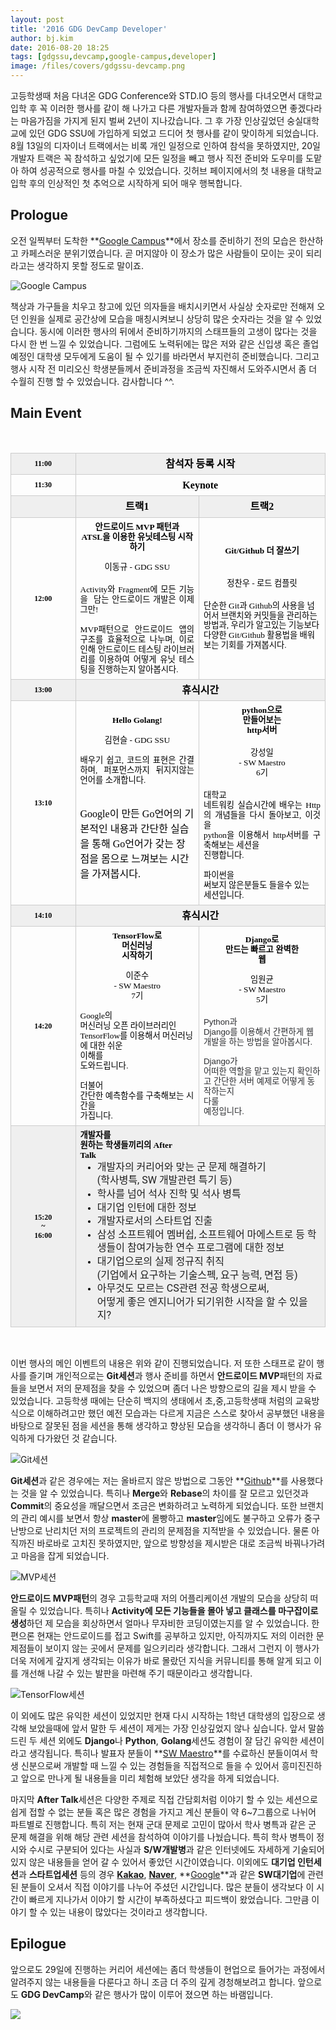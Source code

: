 ```yaml
---
layout: post
title: '2016 GDG DevCamp Developer'
author: bj.kim
date: 2016-08-20 18:25
tags: [gdgssu,devcamp,google-campus,developer]
image: /files/covers/gdgssu-devcamp.png
---
```

고등학생때 처음 다녀온 GDG Conference와 STD.IO 등의 행사를 다녀오면서 대학교 입학 후 꼭 이러한 행사를 같이 해 나가고 다른 개발자들과 함께 참여하였으면 좋겠다라는 마음가짐을 가지게 된지 벌써 2년이 지나갔습니다. 그 후 가장 인상깊었던 숭실대학교에 있던 GDG SSU에 가입하게 되었고 드디어 첫 행사를 같이 맞이하게 되었습니다. 8월 13일의 디자이너 트랙에서는 비록 개인 일정으로 인하여 참석을 못하였지만, 20일 개발자 트랙은 꼭 참석하고 싶었기에 모든 일정을 빼고 행사 직전 준비와 도우미를 도맡아 하여 성공적으로 행사를 마칠 수 있었습니다. 깃허브 페이지에서의 첫 내용을 대학교 입학 후의 인상적인 첫 추억으로 시작하게 되어 매우 행복합니다.

<!--more-->

## Prologue

오전 일찍부터 도착한 **[Google Campus]**에서 장소를 준비하기 전의 모습은 한산하고 카페스러운 분위기였습니다. 곧 머지않아 이 장소가 많은 사람들이 모이는 곳이 되리라고는 생각하지 못할 정도로 말이죠.

![Google Campus](/files/gdgssu-devcamp_1.jpg)

책상과 가구들을 치우고 창고에 있던 의자들을 배치시키면서 사실상 숫자로만 전해져 오던 인원을 실제로 공간상에 모습을 매칭시켜보니 상당히 많은 숫자라는 것을 알 수 있었습니다. 동시에 이러한 행사의 뒤에서 준비하기까지의 스태프들의 고생이 많다는 것을 다시 한 번 느낄 수 있었습니다. 그럼에도 노력뒤에는 많은 저와 같은 신입생 혹은 졸업 예정인 대학생 모두에게 도움이 될 수 있기를 바라면서 부지런히 준비했습니다. 그리고 행사 시작 전 미리오신 학생분들께서 준비과정을 조금씩 자진해서 도와주시면서 좀 더 수월히 진행 할 수 있었습니다. 감사합니다 ^^.

## Main Event

<div dir="ltr" style="magin:auto"><span><br><div dir="ltr" style="margin-left:0pt"><table style="border:none;border-collapse:collapse"><colgroup><col width="128"><col width="244"><col width="252"></colgroup><tbody><tr style="height:29px"><td style="border:1px solid rgb(204,204,204);padding:7px;background-color:rgb(239,239,239)"><p dir="ltr" style="line-height:1.2;margin-top:0pt;margin-bottom:0pt;text-align:center"><span style="font-size:12px;font-family:Malgun Gothic;color:rgb(0,0,0);font-weight:700;vertical-align:baseline;white-space:pre-wrap;background-color:transparent">11:00</span></p></td><td colspan="2" style="border:1px solid rgb(204,204,204);padding:7px;background-color:rgb(239,239,239)"><p dir="ltr" style="line-height:1.2;margin-top:0pt;margin-bottom:0pt;text-align:center"><span style="font-size:16px;font-family:Malgun Gothic;color:rgb(0,0,0);font-weight:700;vertical-align:baseline;white-space:pre-wrap;background-color:transparent">참석자 등록 시작</span></p></td></tr><tr style="height:29px"><td style="border:1px solid rgb(204,204,204);padding:7px"><p dir="ltr" style="line-height:1.2;margin-top:0pt;margin-bottom:0pt;text-align:center"><span style="font-size:12px;font-family:Malgun Gothic;color:rgb(0,0,0);font-weight:700;vertical-align:baseline;white-space:pre-wrap;background-color:transparent">11:30</span></p></td><td colspan="2" style="border:1px solid rgb(204,204,204);padding:7px"><p dir="ltr" style="line-height:1.2;margin-top:0pt;margin-bottom:0pt;text-align:center"><span style="font-size:16px;font-family:Malgun Gothic;color:rgb(0,0,0);font-weight:700;vertical-align:baseline;white-space:pre-wrap;background-color:transparent">Keynote</span></p></td></tr><tr style="height:0px"><td style="border:1px solid rgb(204,204,204);padding:7px;background-color:rgb(239,239,239)"><br></td><td style="border:1px solid rgb(204,204,204);padding:7px;background-color:rgb(239,239,239)"><p dir="ltr" style="line-height:1.2;margin-top:0pt;margin-bottom:0pt;text-align:center"><span style="font-size:16px;font-family:Malgun Gothic;color:rgb(0,0,0);font-weight:700;vertical-align:baseline;white-space:pre-wrap;background-color:transparent">트랙1</span></p></td><td style="border:1px solid rgb(204,204,204);padding:7px;background-color:rgb(239,239,239)"><p dir="ltr" style="line-height:1.2;margin-top:0pt;margin-bottom:0pt;text-align:center"><span style="font-size:16px;font-family:Malgun Gothic;color:rgb(0,0,0);font-weight:700;vertical-align:baseline;white-space:pre-wrap;background-color:transparent">트랙2</span></p></td></tr><tr style="height:0px"><td style="border:1px solid rgb(204,204,204);padding:7px"><p dir="ltr" style="line-height:1.2;margin-top:0pt;margin-bottom:0pt;text-align:center"><span style="font-size:12px;font-family:Malgun Gothic;color:rgb(0,0,0);font-weight:700;vertical-align:baseline;white-space:pre-wrap;background-color:transparent">12:00</span></p></td><td style="border:1px solid rgb(204,204,204);padding:7px"><p dir="ltr" style="margin-top:0pt;margin-bottom:0pt;text-align:center"><font color="#000000" face="Malgun Gothic"><span style="font-size:13.3333px;line-height:16px;white-space:pre-wrap"><b>안드로이드 MVP 패턴과</b></span></font></p><p dir="ltr" style="margin-top:0pt;margin-bottom:0pt;text-align:center"><font color="#000000" face="Malgun Gothic"><span style="font-size:13.3333px;line-height:16px;white-space:pre-wrap"><b>ATSL을 이용한 유닛테스팅 시작하기</b></span></font></p><p dir="ltr" style="line-height:1.2;margin-top:0pt;margin-bottom:0pt;text-align:center"><span style="font-size:13.3333px;font-family:Malgun Gothic;color:rgb(0,0,0);font-weight:700;vertical-align:baseline;white-space:pre-wrap;background-color:transparent"><br></span></p><p dir="ltr" style="line-height:1.2;margin-top:0pt;margin-bottom:0pt;text-align:center"><span style="font-size:13.3333px;font-family:Malgun Gothic;color:rgb(0,0,0);vertical-align:baseline;white-space:pre-wrap;background-color:transparent">이동규 - GDG SSU</span></p><br><p dir="ltr" style="line-height:1.2;margin-top:0pt;margin-bottom:0pt;text-align:justify"><span style="font-size:13.3333px;font-family:Malgun Gothic;color:rgb(0,0,0);vertical-align:baseline;white-space:pre-wrap;background-color:transparent">Activity와 Fragment에 모든 기능을  담는 안드로이드 개발은 이제 그만!</span></p><p dir="ltr" style="line-height:1.2;margin-top:0pt;margin-bottom:0pt;text-align:justify"><span style="font-size:13.3333px;font-family:Malgun Gothic;color:rgb(0,0,0);vertical-align:baseline;white-space:pre-wrap;background-color:transparent"><br></span></p><p dir="ltr" style="line-height:1.2;margin-top:0pt;margin-bottom:0pt;text-align:justify"><span style="font-size:13.3333px;font-family:Malgun Gothic;color:rgb(0,0,0);vertical-align:baseline;white-space:pre-wrap;background-color:transparent">MVP패턴으로 안드로이드 앱의 구조를 효율적으로 나누며, 이로인해 안드로이드 테스팅 라이브러리를 이용하여 어떻게 유닛 테스팅을 진행하는지 알아봅시다.</span></p></td><td style="border:1px solid rgb(204,204,204);padding:7px"><p dir="ltr" style="line-height:1.2;margin-top:0pt;margin-bottom:0pt;text-align:center"><span style="font-size:13.3333px;font-family:Malgun Gothic;color:rgb(0,0,0);font-weight:700;vertical-align:baseline;white-space:pre-wrap;background-color:transparent">Git/Github 더 잘쓰기</span></p><p dir="ltr" style="line-height:1.2;margin-top:0pt;margin-bottom:0pt;text-align:center"><br></p><p dir="ltr" style="line-height:1.2;margin-top:0pt;margin-bottom:0pt;text-align:center"><span style="font-size:13.3333px;font-family:Malgun Gothic;color:rgb(0,0,0);font-weight:700;vertical-align:baseline;white-space:pre-wrap;background-color:transparent"><br></span></p><p dir="ltr" style="line-height:1.2;margin-top:0pt;margin-bottom:0pt;text-align:center"><span style="font-size:13.3333px;font-family:Malgun Gothic;color:rgb(0,0,0);vertical-align:baseline;white-space:pre-wrap;background-color:transparent">정찬우 - </span><span style="color:rgb(0,0,0);font-family:Malgun Gothic;font-size:13.3333px;white-space:pre-wrap;line-height:1.2;background-color:transparent">로드 컴플릿</span></p><br><p dir="ltr" style="text-align:left;line-height:1.2;margin-top:0pt;margin-bottom:0pt"><span style="font-size:13.3333px;font-family:Malgun Gothic;color:rgb(0,0,0);vertical-align:baseline;white-space:pre-wrap;background-color:transparent">단순한 Git과 Github의 사용을 넘어서 브랜치와 커밋들을 관리하는 방법과, 우리가 알고있는 기능보다 다양한 Git/Github 활용법을 배워보는 기회를 가져봅시다.</span></p></td></tr><tr style="height:29px"><td style="border:1px solid rgb(204,204,204);padding:7px;background-color:rgb(239,239,239)"><p dir="ltr" style="line-height:1.2;margin-top:0pt;margin-bottom:0pt;text-align:center"><span style="font-size:12px;font-family:Malgun Gothic;color:rgb(0,0,0);font-weight:700;vertical-align:baseline;white-space:pre-wrap;background-color:transparent">13:00</span></p></td><td colspan="2" style="border:1px solid rgb(204,204,204);padding:7px;background-color:rgb(239,239,239)"><p dir="ltr" style="line-height:1.2;margin-top:0pt;margin-bottom:0pt;text-align:center"><span style="font-size:16px;font-family:Malgun Gothic;color:rgb(0,0,0);font-weight:700;vertical-align:baseline;white-space:pre-wrap;background-color:transparent">휴식시간</span></p></td></tr><tr style="height:0px"><td style="border:1px solid rgb(204,204,204);padding:7px"><p dir="ltr" style="line-height:1.2;margin-top:0pt;margin-bottom:0pt;text-align:center"><span style="font-size:12px;font-family:Malgun Gothic;color:rgb(0,0,0);font-weight:700;vertical-align:baseline;white-space:pre-wrap;background-color:transparent">13:10</span></p></td><td style="border:1px solid rgb(204,204,204);padding:7px"><p dir="ltr" style="margin-top:0pt;margin-bottom:0pt;text-align:center"><font color="#000000" face="Malgun Gothic"><span style="font-size:13.3333px;line-height:16px;white-space:pre-wrap"><b>Hello Golang!
</b></span></font></p><p dir="ltr" style="margin-top:0pt;margin-bottom:0pt;text-align:center"><font color="#000000" face="Malgun Gothic"><span style="font-size:13.3333px;line-height:16px;white-space:pre-wrap"><b><br></b></span></font></p><p dir="ltr" style="margin-top:0pt;margin-bottom:0pt;text-align:center"><font color="#000000" face="Malgun Gothic"><span style="font-size:13.3333px;line-height:16px;white-space:pre-wrap">김현슬 - GDG SSU</span></font></p><p dir="ltr" style="line-height:1.2;margin-top:0pt;margin-bottom:0pt;text-align:center"><span style="font-size:13.3333px;font-family:Malgun Gothic;color:rgb(0,0,0);vertical-align:baseline;white-space:pre-wrap;background-color:transparent"><br></span></p><p dir="ltr" style="margin-top:0pt;margin-bottom:0pt;text-align:justify"><font color="#000000" face="Malgun Gothic"><span style="font-size:13.3333px;line-height:16px;white-space:pre-wrap">배우기 쉽고, 코드의 표현은 간결하며, 퍼포먼스까지 뒤지지않는 언어를 소개합니다.

Google이 만든 Go언어의 기본적인 내용과 간단한 실습을 통해 Go언어가 갖는 장점을 몸으로 느껴보는 시간을 가져봅시다.</span></font></p></td><td style="border:1px solid rgb(204,204,204);padding:7px"><p dir="ltr" style="line-height:1.2;margin-top:0pt;margin-bottom:0pt;text-align:center"><span style="font-size:13.3333px;font-family:Malgun Gothic;color:rgb(0,0,0);font-weight:700;vertical-align:baseline;white-space:pre-wrap;background-color:transparent">python으로 만들어보는 http서버</span></p><br><p dir="ltr" style="line-height:1.2;margin-top:0pt;margin-bottom:0pt;text-align:center"><span style="font-size:13.3333px;font-family:Malgun Gothic;color:rgb(0,0,0);vertical-align:baseline;white-space:pre-wrap;background-color:transparent">강성일 - SW Maestro 6기</span></p><br><p dir="ltr" style="line-height:1.2;margin-top:0pt;margin-bottom:0pt;text-align:justify"><span style="font-size:13.3333px;font-family:Malgun Gothic;color:rgb(0,0,0);vertical-align:baseline;white-space:pre-wrap;background-color:transparent">대학교 네트워킹 실습시간에 배우는 Http의 개념들을 다시 돌아보고, 이것을 python을 이용해서 http서버를 구축해보는 세션을 진행합니다.</span></p><p dir="ltr" style="line-height:1.2;margin-top:0pt;margin-bottom:0pt;text-align:justify"><span style="font-size:13.3333px;font-family:Malgun Gothic;color:rgb(0,0,0);vertical-align:baseline;white-space:pre-wrap;background-color:transparent"><br></span></p><p dir="ltr" style="line-height:1.2;margin-top:0pt;margin-bottom:0pt;text-align:justify"><span style="font-size:13.3333px;font-family:Malgun Gothic;color:rgb(0,0,0);vertical-align:baseline;white-space:pre-wrap;background-color:transparent">파이썬을 써보지 않은분들도 들을수 있는 세션입니다.</span></p></td></tr><tr style="height:29px"><td style="border:1px solid rgb(204,204,204);padding:7px;background-color:rgb(239,239,239)"><p dir="ltr" style="line-height:1.2;margin-top:0pt;margin-bottom:0pt;text-align:center"><span style="font-size:12px;font-family:Malgun Gothic;color:rgb(0,0,0);font-weight:700;vertical-align:baseline;white-space:pre-wrap;background-color:transparent">14:10</span></p></td><td colspan="2" style="border:1px solid rgb(204,204,204);padding:7px;background-color:rgb(239,239,239)"><p dir="ltr" style="line-height:1.2;margin-top:0pt;margin-bottom:0pt;text-align:center"><span style="font-size:16px;font-family:Malgun Gothic;color:rgb(0,0,0);font-weight:700;vertical-align:baseline;white-space:pre-wrap;background-color:transparent">휴식시간</span></p></td></tr><tr style="height:0px"><td style="border:1px solid rgb(204,204,204);padding:7px"><p dir="ltr" style="line-height:1.2;margin-top:0pt;margin-bottom:0pt;text-align:center"><span style="font-size:12px;font-family:Malgun Gothic;color:rgb(0,0,0);font-weight:700;vertical-align:baseline;white-space:pre-wrap;background-color:transparent">14:20</span></p></td><td style="border:1px solid rgb(204,204,204);padding:7px"><p dir="ltr" style="line-height:1.2;margin-top:0pt;margin-bottom:0pt;text-align:center"><span style="font-size:13.3333px;font-family:Malgun Gothic;color:rgb(0,0,0);font-weight:700;vertical-align:baseline;white-space:pre-wrap;background-color:transparent">TensorFlow로 머신러닝 시작하기</span></p><p dir="ltr" style="line-height:1.2;margin-top:0pt;margin-bottom:0pt;text-align:center"><span style="font-size:13.3333px;font-family:Malgun Gothic;color:rgb(0,0,0);font-weight:700;vertical-align:baseline;white-space:pre-wrap;background-color:transparent"><br></span></p><p dir="ltr" style="line-height:1.2;margin-top:0pt;margin-bottom:0pt;text-align:center"><span style="font-size:13.3333px;font-family:Malgun Gothic;color:rgb(0,0,0);vertical-align:baseline;white-space:pre-wrap;background-color:transparent">이준수</span><span style="color:rgb(0,0,0);font-family:Malgun Gothic;font-size:13.3333px;line-height:16px;white-space:pre-wrap;background-color:transparent"> - SW Maestro 7기</span></p><p dir="ltr" style="line-height:1.2;margin-top:0pt;margin-bottom:0pt;text-align:center"><span style="font-size:13.3333px;font-family:Malgun Gothic;color:rgb(0,0,0);vertical-align:baseline;white-space:pre-wrap;background-color:transparent"><br></span></p><p dir="ltr" style="text-align:left;margin-top:0pt;margin-bottom:0pt"><font color="#000000" face="Malgun Gothic"><span style="font-size:13.3333px;line-height:16px;white-space:pre-wrap">Google의 머신러닝 오픈 라이브러리인 TensorFlow를 이용해서 머신러닝에 대한 쉬운 이해를 도와드립니다.</span></font></p><p dir="ltr" style="text-align:left;margin-top:0pt;margin-bottom:0pt"><font color="#000000" face="Malgun Gothic"><span style="font-size:13.3333px;line-height:16px;white-space:pre-wrap"><br></span></font></p><p dir="ltr" style="text-align:left;margin-top:0pt;margin-bottom:0pt"><font color="#000000" face="Malgun Gothic"><span style="font-size:13.3333px;line-height:16px;white-space:pre-wrap">더불어 간단한 예측함수를 구축해보는 시간을 가집니다.</span></font></p></td><td style="border:1px solid rgb(204,204,204);padding:7px"><p dir="ltr" style="line-height:1.2;margin-top:0pt;margin-bottom:0pt;text-align:center"><span style="font-size:13.3333px;font-family:Malgun Gothic;color:rgb(0,0,0);font-weight:700;vertical-align:baseline;white-space:pre-wrap;background-color:transparent">Django로 만드는 빠르고 완벽한 웹</span></p><p dir="ltr" style="line-height:1.2;margin-top:0pt;margin-bottom:0pt;text-align:center"><span style="font-size:13.3333px;font-family:Malgun Gothic;color:rgb(0,0,0);font-weight:700;vertical-align:baseline;white-space:pre-wrap;background-color:transparent"><br></span></p><p dir="ltr" style="line-height:1.2;margin-top:0pt;margin-bottom:0pt;text-align:center"><span style="font-size:13.3333px;font-family:Malgun Gothic;color:rgb(0,0,0);vertical-align:baseline;white-space:pre-wrap;background-color:transparent">임원균</span><span style="color:rgb(0,0,0);font-family:Malgun Gothic;font-size:13.3333px;line-height:16px;white-space:pre-wrap;background-color:transparent"> - SW Maestro 5기</span></p><p dir="ltr" style="line-height:1.2;margin-top:0pt;margin-bottom:0pt;text-align:center"><br></p><p dir="ltr" style="line-height:1.2;margin-top:0pt;margin-bottom:0pt"><span style="font-size:13.3333px;font-family:Arial;color:rgb(44,45,48);font-style:normal;font-variant:normal;text-decoration:none;vertical-align:baseline;white-space:pre-wrap;">Python과 Django를 이용해서 간편하게 웹 개발을 하는 방법을 알아봅시다. </span></p><p dir="ltr" style="line-height:1.2;margin-top:0pt;margin-bottom:0pt"><span style="font-size:13.3333px;font-family:Arial;color:rgb(44,45,48);font-style:normal;font-variant:normal;text-decoration:none;vertical-align:baseline;white-space:pre-wrap;"><br></span></p><p dir="ltr" style="line-height:1.2;margin-top:0pt;margin-bottom:0pt"><span style="font-size:13.3333px;font-family:Arial;color:rgb(44,45,48);font-style:normal;font-variant:normal;text-decoration:none;vertical-align:baseline;white-space:pre-wrap;">Django가 어떠한 역할을 맡고 있는지 확인하고 간단한 서버 예제로 어떻게 동작하는지 다룰 예정입니다.</span></p></td></tr><tr style="height:27px"><td style="border:1px solid rgb(204,204,204);padding:7px;background-color:rgb(239,239,239)"><p dir="ltr" style="line-height:1.2;margin-top:0pt;margin-bottom:0pt;text-align:center"><span style="font-size:12px;font-family:Malgun Gothic;color:rgb(0,0,0);font-weight:700;vertical-align:baseline;white-space:pre-wrap;background-color:transparent">15:20 ~ 16:00</span></p></td><td colspan="2" style="border:1px solid rgb(204,204,204);padding:7px;background-color:rgb(239,239,239)"><p dir="ltr" style="margin-top:0pt;margin-bottom:0pt"><font color="#000000" face="Malgun Gothic"><span style="font-size:13.3333px;line-height:16px;white-space:pre-wrap"><b>개발자를 원하는 학생들끼리의  After Talk</b></span></font></p><ul style="margin-top:0pt;margin-bottom:0pt"><li dir="ltr" style="list-style-type:disc;font-size:13.3333px;font-family:Malgun Gothic;color:rgb(0,0,0);vertical-align:baseline;background-color:transparent"><p dir="ltr" style="line-height:1.2;margin-top:0pt;margin-bottom:0pt"><span style="color:rgba(0,0,0,0.870588);font-family:Roboto,RobotoDraft,Helvetica,Arial,sans-serif;font-size:medium;line-height:21.6px;">개발자의 커리어와 맞는 군 문제 해결하기<br>(학사병특, SW 개발관련 특기 등)</span></p></li><li dir="ltr" style="list-style-type:disc;font-size:13.3333px;font-family:Malgun Gothic;color:rgb(0,0,0);vertical-align:baseline;background-color:transparent"><p dir="ltr" style="line-height:1.2;margin-top:0pt;margin-bottom:0pt"><span style="color:rgba(0,0,0,0.870588);font-family:Roboto,RobotoDraft,Helvetica,Arial,sans-serif;font-size:medium;line-height:21.6px;"><span style="line-height:21.6px">학사를 넘어 석사 진학 및 석사 병특</span></span></p></li><li dir="ltr" style="list-style-type:disc;font-size:13.3333px;font-family:Malgun Gothic;color:rgb(0,0,0);vertical-align:baseline;background-color:transparent"><p dir="ltr" style="line-height:1.2;margin-top:0pt;margin-bottom:0pt"><span style="color:rgba(0,0,0,0.870588);font-family:Roboto,RobotoDraft,Helvetica,Arial,sans-serif;font-size:medium;line-height:21.6px;"><span style="line-height:21.6px"><span style="line-height:21.6px">대기업 인턴에 대한 정보</span></span></span></p></li><li dir="ltr" style="list-style-type:disc;font-size:13.3333px;font-family:Malgun Gothic;color:rgb(0,0,0);vertical-align:baseline;background-color:transparent"><p dir="ltr" style="line-height:1.2;margin-top:0pt;margin-bottom:0pt"><span style="color:rgba(0,0,0,0.870588);font-family:Roboto,RobotoDraft,Helvetica,Arial,sans-serif;font-size:medium;line-height:21.6px;"><span style="line-height:21.6px"><span style="line-height:21.6px"><span style="line-height:21.6px">개발자로서의 스타트업 진출</span></span></span></span></p></li><li dir="ltr" style="list-style-type:disc;font-size:13.3333px;font-family:Malgun Gothic;color:rgb(0,0,0);vertical-align:baseline;background-color:transparent"><p dir="ltr" style="line-height:1.2;margin-top:0pt;margin-bottom:0pt"><span style="color:rgba(0,0,0,0.870588);font-family:Roboto,RobotoDraft,Helvetica,Arial,sans-serif;font-size:medium;line-height:21.6px;"><span style="line-height:21.6px"><span style="line-height:21.6px"><span style="line-height:21.6px"><span style="line-height:21.6px">삼성 소프트웨어 멤버쉽, 소프트웨어 마에스트로 등 학생들이 참여가능한 연수 프로그램에 대한 정보</span></span></span></span></span></p></li><li dir="ltr" style="list-style-type:disc;font-size:13.3333px;font-family:Malgun Gothic;color:rgb(0,0,0);vertical-align:baseline;background-color:transparent"><p dir="ltr" style="line-height:1.2;margin-top:0pt;margin-bottom:0pt"><span style="color:rgba(0,0,0,0.870588);font-family:Roboto,RobotoDraft,Helvetica,Arial,sans-serif;font-size:medium;line-height:21.6px;"><span style="line-height:21.6px"><span style="line-height:21.6px"><span style="line-height:21.6px"><span style="line-height:21.6px"><span style="line-height:21.6px">대기업으로의 실제 정규직 취직<br>(기업에서 요구하는 기술스펙, 요구 능력, 면접 등)</span></span></span></span></span></span></p></li><li dir="ltr" style="list-style-type:disc;font-size:13.3333px;font-family:Malgun Gothic;color:rgb(0,0,0);vertical-align:baseline;background-color:transparent"><p dir="ltr" style="line-height:1.2;margin-top:0pt;margin-bottom:0pt"><span style="color:rgba(0,0,0,0.870588);font-family:Roboto,RobotoDraft,Helvetica,Arial,sans-serif;font-size:medium;line-height:21.6px;"><span style="line-height:21.6px"><span style="line-height:21.6px"><span style="line-height:21.6px"><span style="line-height:21.6px"><span style="line-height:21.6px"><span style="line-height:21.6px">아무것도 모르는 CS관련 전공 학생으로써,<br>어떻게 좋은 엔지니어가 되기위한 시작을 할 수 있을지?</span></span></span></span></span></span></span></p></li></ul></td></tr></tbody></table></div><br></span></div>

이번 행사의 메인 이벤트의 내용은 위와 같이 진행되었습니다. 저 또한 스태프로 같이 행사를 즐기며 개인적으로는 **Git세션**과 행사 준비를 하면서 **안드로이드 MVP**패턴의 자료들을 보면서 저의 문제점을 찾을 수 있었으며 좀더 나은 방향으로의 길을 제시 받을 수 있었습니다. 고등학생 때에는 단순히 백지의 생태에서 초,중,고등학생때 처럼의 교육방식으로 이해하려고만 했던 예전 모습과는 다르게 지금은 스스로 찾아서 공부했던 내용을 바탕으로 잘못된 점을 세션을 통해 생각하고 향상된 모습을 생각하니 좀더 이 행사가 유익하게 다가왔던 것 같습니다.

![Git세션](/files/gdgssu-devcamp_2.jpg)

**Git세션**과 같은 경우에는 저는 올바르지 않은 방법으로 그동안 **[Github]**를 사용했다는 것을 알 수 있었습니다. 특히나 **Merge**와 **Rebase**의 차이를 잘 모르고 있던것과 **Commit**의 중요성을 깨달으면서 조금은 변화하려고 노력하게 되었습니다. 또한 브랜치의 관리 예시를 보면서 항상 **master**에 몰빵하고 **master**임에도 불구하고 오류가 중구난방으로 난리치던 저의 프로젝트의 관리의 문제점을 지적받을 수 있었습니다. 물론 아직까진 바로바로 고치진 못하였지만, 앞으로 방향성을 제시받은 대로 조금씩 바꿔나가려고 마음을 잡게 되었습니다.

![MVP세션](/files/gdgssu-devcamp_3.jpg)

**안드로이드 MVP패턴**의 경우 고등학교때 저의 어플리케이션 개발의 모습을 상당히 떠올릴 수 있었습니다. 특히나 **Activity에 모든 기능들을 몰아 넣고 클래스를 마구잡이로 생성**하던 제 모습을 회상하면서 얼마나 무자비한 코딩이였는지를 알 수 있었습니다. 한편으론 현재는 안드로이드를 접고 Swift를 공부하고 있지만, 아직까지도 저의 이러한 문제점들이 보이지 않는 곳에서 문제를 일으키리라 생각합니다. 그래서 그런지 이 행사가 더욱 저에게 갚지게 생각되는 이유가 바로 몰랐던 지식을 커뮤니티를 통해 알게 되고 이를 개선해 나갈 수 있는 발판을 마련해 주기 때문이라고 생각합니다.

![TensorFlow세션](/files/gdgssu-devcamp_4.jpg)

이 외에도 많은 유익한 세션이 있었지만 현재 다시 시작하는 1학년 대학생의 입장으로 생각해 보았을때에 앞서 말한 두 세션이 제게는 가장 인상깊었지 않나 싶습니다. 앞서 말씀 드린 두 세션 외에도 **Django**나 **Python**, **Golang**세션도 경험이 잘 담긴 유익한 세션이라고 생각됩니다. 특히나 발표자 분들이 **[SW Maestro]**를 수료하신 분들이여서 학생 신분으로써 개발할 때 느낄 수 있는 경험들을 직접적으로 들을 수 있어서 흥미진진하고 앞으로 만나게 될 내용들을 미리 체험해 보았단 생각을 하게 되었습니다.

마지막 **After Talk**세션은 다양한 주제로 직접 간담회처럼 이야기 할 수 있는 세션으로 쉽게 접할 수 없는 분들 혹은 많은 경험을 가지고 계신 분들이 약 6~7그룹으로 나뉘어 파트별로 진행합니다. 특히 저는 현재 군대 문제로 고민이 많아서 학사 병특과 같은 군 문제 해결을 위해 해당 관련 세션을 참석하여 이야기를 나눴습니다. 특히 학사 병특이 정시와 수시로 구분되어 있다는 사실과 **S/W개발병**과 같은 인터넷에도 자세하게 기술되어 있지 않은 내용들을 얻어 갈 수 있어서 좋았던 시간이였습니다. 이외에도 **대기업 인턴세션**과 **스타트업세션** 등의 경우 **[Kakao]**, **[Naver]**, **[Google]**과 같은 **SW대기업**에 관련된 분들이 오셔서 직접 이야기를 나누어 주셨던 시간입니다. 많은 분들이 생각보다 이 시간이 빠르게 지나가서 이야기 할 시간이 부족하셨다고 피드백이 왔었습니다. 그만큼 이야기 할 수 있는 내용이 많았다는 것이라고 생각합니다.

## Epilogue

앞으로도 29일에 진행하는 커리어 세션에는 좀더 학생들이 현업으로 들어가는 과정에서 알려주지 않는 내용들을 다룬다고 하니 조금 더 주의 깊게 경청해보려고 합니다. 앞으로도 **GDG DevCamp**와 같은 행사가 많이 이루어 졌으면 하는 바램입니다.

<img src="http://item.kakaocdn.net/do/-26p06+UqCd0OAgiRHNZwHaq4FJCveCBKCNZV-bZscw_/46d01f5ff600e23a970e9ce86c02eff81667fc7b08261b4c493670baa83d5cb9" class="hcenter"/>

[Google Campus]:https://www.campus.co/seoul/ko
[Github]:http://github.com
[SW Maestro]:http://www.swmaestro.kr/web/web/main.do
[Kakao]:http://www.kakaocorp.com/main
[Naver]:https://www.navercorp.com/ko/index.nhn
[Google]:https://www.google.co.kr/
